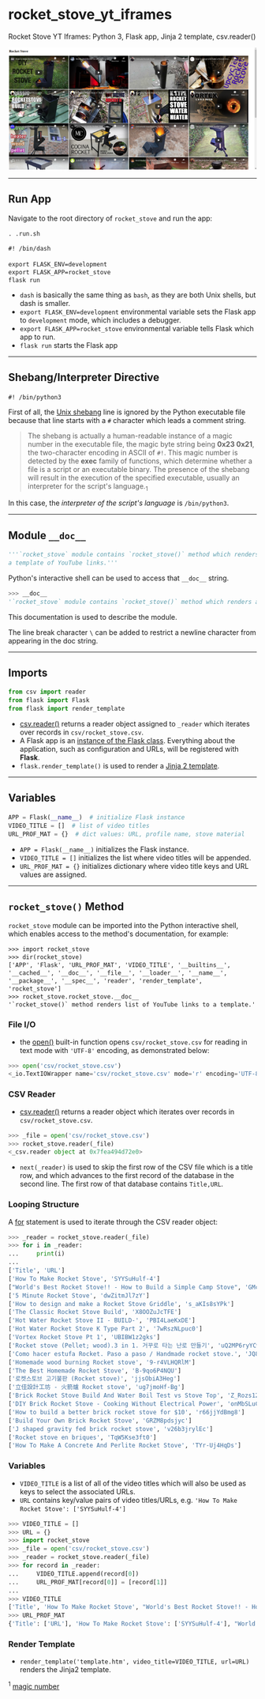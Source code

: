 # rocket_stove_yt_iframes
Rocket Stove YT Iframes: Python 3, Flask app, Jinja 2 template, csv.reader()

![screen capture](screen_capture.png)

---


## Run App

Navigate to the root directory of `rocket_stove` and run the app:

```shell
. .run.sh
```

```shell
#! /bin/dash

export FLASK_ENV=development
export FLASK_APP=rocket_stove
flask run
```

- `dash` is basically the same thing as `bash`, as they are both Unix shells, but dash is smaller.
- `export FLASK_ENV=development` environmental variable sets the Flask app to `development` mode, which includes a debugger.
- `export FLASK_APP=rocket_stove` environmental variable tells Flask which app to run.
- `flask run` starts the Flask app


---


## Shebang/Interpreter Directive

`#! /bin/python3`

First of all, the [Unix shebang](https://en.wikipedia.org/wiki/Shebang_(Unix)) line is ignored by the Python executable file because that line starts with a `#` character which leads a comment string.

> The shebang is actually a human-readable instance of a magic number in the executable file, the magic byte string being **0x23 0x21**, the two-character encoding in ASCII of `#!`. This magic number is detected by the **exec** family of functions, which determine whether a file is a script or an executable binary. The presence of the shebang will result in the execution of the specified executable, usually an interpreter for the script's language.<sub>1</sub>

In this case, the _interpreter of the script's language_ is `/bin/python3`.


---


## Module `__doc__`

```Python
'''`rocket_stove` module contains `rocket_stove()` method which renders \
a template of YouTube links.'''
```

Python's interactive shell can be used to access that `__doc__` string.

```python
>>> __doc__
'`rocket_stove` module contains `rocket_stove()` method which renders a template of YouTube links.'
```

This documentation is used to describe the module.

The line break character `\` can be added to restrict a newline character from appearing in the doc string.


---


## Imports

```python
from csv import reader
from flask import Flask
from flask import render_template
```

- [csv.reader()](https://docs.python.org/3/library/csv.html#csv.reader) returns a reader object assigned to `_reader` which iterates over records in `csv/rocket_stove.csv`.
- A Flask app is an [instance of the Flask class](https://flask.palletsprojects.com/en/1.1.x/tutorial/factory/#application-setup). Everything about the application, such as configuration and URLs, will be registered with **Flask**.
- `flask.render_template()` is used to render a [Jinja 2 template](https://jinja.palletsprojects.com/en/2.11.x/templates/#synopsis).


---


## Variables

```python
APP = Flask(__name__)  # initialize Flask instance
VIDEO_TITLE = []  # list of video titles
URL_PROF_MAT = {}  # dict values: URL, profile name, stove material
```

- `APP = Flask(__name__)` initializes the Flask instance.
- `VIDEO_TITLE = []` initializes the list where video titles will be appended.
- `URL_PROF_MAT = {}` initializes dictionary where video title keys and URL values are assigned.


---


## `rocket_stove()` Method

`rocket_stove` module can be imported into the Python interactive shell, which enables access to the method's documentation, for example:

```
>>> import rocket_stove
>>> dir(rocket_stove)
['APP', 'Flask', 'URL_PROF_MAT', 'VIDEO_TITLE', '__builtins__', '__cached__', '__doc__', '__file__', '__loader__', '__name__', '__package__', '__spec__', 'reader', 'render_template', 'rocket_stove']
>>> rocket_stove.rocket_stove.__doc__
'`rocket_stove()` method renders list of YouTube links to a template.'
```

### File I/O

- the [open()](https://docs.python.org/3/library/functions.html#open) built-in function opens `csv/rocket_stove.csv` for reading in text mode with `'UTF-8'` encoding, as demonstrated below:

```python
>>> open('csv/rocket_stove.csv')
<_io.TextIOWrapper name='csv/rocket_stove.csv' mode='r' encoding='UTF-8'>
```

### CSV Reader

- [csv.reader()](https://docs.python.org/3/library/csv.html#csv.reader) returns a reader object which iterates over records in `csv/rocket_stove.csv`.

```python
>>> _file = open('csv/rocket_stove.csv')
>>> rocket_stove.reader(_file)
<_csv.reader object at 0x7fea494d72e0>
```

- `next(_reader)` is used to skip the first row of the CSV file which is a title row, and which advances to the first record of the database in the second line. The first row of that database contains `Title,URL`.

### Looping Structure

A [for](https://docs.python.org/3/tutorial/controlflow.html#for-statements) statement is used to iterate through the CSV reader object:

```python
>>> _reader = rocket_stove.reader(_file)
>>> for i in _reader:
...     print(i)
...
['Title', 'URL']
['How To Make Rocket Stove', 'SYYSuHulf-4']
["World's Best Rocket Stove!! - How to Build a Simple Camp Stove", 'GMcDekiRKs8']
['5 Minute Rocket Stove', 'dwZitmJl7zY']
['How to design and make a Rocket Stove Griddle', 's_aKIs8sYPk']
['The Classic Rocket Stove Build', 'X8OOZuJcTFE']
['Hot Water Rocket Stove II - BUILD-', 'PBI4LaeKxDE']
['Hot Water Rocket Stove K Type Part 2', '7wRszNLpuc0']
['Vortex Rocket Stove Pt 1', 'UBIBW1z2gks']
['Rocket stove (Pellet; wood).3 in 1. 거꾸로 타는 난로 만들기', 'uQ2MP6ryYCw']
['Como hacer estufa Rocket. Paso a paso / Handmade rocket stove.', 'JQ8axWRoEtA']
['Homemade wood burning Rocket stove', '9-r4VLHQRlM']
['The Best Homemade Rocket Stove', 'B-9qo6P4NQU']
['로켓스토브 고기불판 (Rocket stove)', 'jjsObiA3Heg']
['立佳設計工坊 - 火箭爐 Rocket stove', 'ug7jmoHf-Bg']
['Brick Rocket Stove Build And Water Boil Test vs Stove Top', 'Z_Rozs12174']
['DIY Brick Rocket Stove - Cooking Without Electrical Power', 'onMbSLuC7Oc']
['How to build a better brick rocket stove for $10', 'r66jjYdBmg8']
['Build Your Own Brick Rocket Stove', 'GRZM8pdsjyc']
['J shaped gravity fed brick rocket stove', 'v26b3jrylEc']
['Rocket stove en briques', 'TqW5Kse3ft0']
['How To Make A Concrete And Perlite Rocket Stove', 'TYr-Uj4HqDs']
```

### Variables

- `VIDEO_TITLE` is a list of all of the video titles which will also be used as keys to select the associated URLs.
- `URL` contains key/value pairs of video titles/URLs, e.g. `'How To Make Rocket Stove': ['SYYSuHulf-4']`

```python
>>> VIDEO_TITLE = []
>>> URL = {}
>>> import rocket_stove
>>> _file = open('csv/rocket_stove.csv')
>>> _reader = rocket_stove.reader(_file)
>>> for record in _reader:
...     VIDEO_TITLE.append(record[0])
...     URL_PROF_MAT[record[0]] = [record[1]]
...
>>> VIDEO_TITLE
['Title', 'How To Make Rocket Stove', "World's Best Rocket Stove!! - How to Build a Simple Camp Stove", '5 Minute Rocket Stove', 'How to design and make a Rocket Stove Griddle', 'The Classic Rocket Stove Build', 'Hot Water Rocket Stove II - BUILD-', 'Hot Water Rocket Stove K Type Part 2', 'Vortex Rocket Stove Pt 1', 'Rocket stove (Pellet; wood).3 in 1. 거꾸로 타는 난로 만들기', 'Como hacer estufa Rocket. Paso a paso / Handmade rocket stove.', 'Homemade wood burning Rocket stove', 'The Best Homemade Rocket Stove', '로켓스토브 고기불판 (Rocket stove)', '立佳設計工坊 - 火箭爐 Rocket stove', 'Brick Rocket Stove Build And Water Boil Test vs Stove Top', 'DIY Brick Rocket Stove - Cooking Without Electrical Power', 'How to build a better brick rocket stove for $10', 'Build Your Own Brick Rocket Stove', 'J shaped gravity fed brick rocket stove', 'Rocket stove en briques', 'How To Make A Concrete And Perlite Rocket Stove']
>>> URL_PROF_MAT
{'Title': ['URL'], 'How To Make Rocket Stove': ['SYYSuHulf-4'], "World's Best Rocket Stove!! - How to Build a Simple Camp Stove": ['GMcDekiRKs8'], '5 Minute Rocket Stove': ['dwZitmJl7zY'], 'How to design and make a Rocket Stove Griddle': ['s_aKIs8sYPk'], 'The Classic Rocket Stove Build': ['X8OOZuJcTFE'], 'Hot Water Rocket Stove II - BUILD-': ['PBI4LaeKxDE'], 'Hot Water Rocket Stove K Type Part 2': ['7wRszNLpuc0'], 'Vortex Rocket Stove Pt 1': ['UBIBW1z2gks'], 'Rocket stove (Pellet; wood).3 in 1. 거꾸로 타는 난로 만들기': ['uQ2MP6ryYCw'], 'Como hacer estufa Rocket. Paso a paso / Handmade rocket stove.': ['JQ8axWRoEtA'], 'Homemade wood burning Rocket stove': ['9-r4VLHQRlM'], 'The Best Homemade Rocket Stove': ['B-9qo6P4NQU'], '로켓스토브 고기불판 (Rocket stove)': ['jjsObiA3Heg'], '立佳設計工坊 - 火箭爐 Rocket stove': ['ug7jmoHf-Bg'], 'Brick Rocket Stove Build And Water Boil Test vs Stove Top': ['Z_Rozs12174'], 'DIY Brick Rocket Stove - Cooking Without Electrical Power': ['onMbSLuC7Oc'], 'How to build a better brick rocket stove for $10': ['r66jjYdBmg8'], 'Build Your Own Brick Rocket Stove': ['GRZM8pdsjyc'], 'J shaped gravity fed brick rocket stove': ['v26b3jrylEc'], 'Rocket stove en briques': ['TqW5Kse3ft0'], 'How To Make A Concrete And Perlite Rocket Stove': ['TYr-Uj4HqDs']}
```

### Render Template

- `render_template('template.htm', video_title=VIDEO_TITLE, url=URL)` renders the Jinja2 template.

<sup>1</sup> [magic number](https://en.wikipedia.org/wiki/Shebang_\(Unix\)#Magic_number)
